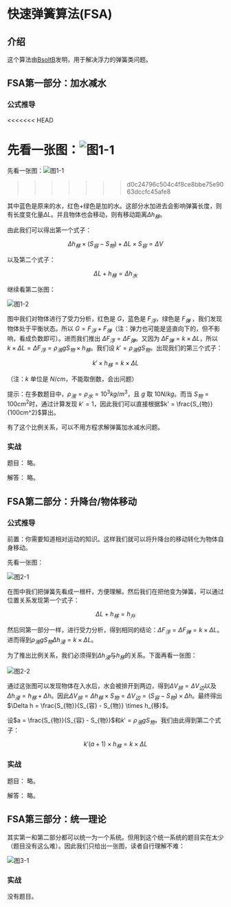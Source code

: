 

# 快速弹簧算法(FSA)
## 介绍
这个算法由[BsoltB](https://github.com/BsoltB)发明，用于解决浮力的弹簧类问题。
## FSA第一部分：加水减水

### 公式推导
<<<<<<< HEAD

先看一张图：![图1-1](assets/exam/fsa/1_1.png)
=======
先看一张图：![图1-1](/assets/exam/fsa/1_1.png)
>>>>>>> d0c24796c504c4f8ce8bbe75e9063dccfc45afe8

其中蓝色是原来的水，红色+绿色是加的水。这部分水加进去会影响弹簧长度，则有长度变化量$\Delta L$。并且物体也会移动，则有移动距离$\Delta h_{移}$。

由此我们可以得出第一个式子：

$$\Delta h_{移} \times (S_{容}-S_{物}) + \Delta L \times S_{容} = \Delta V$$

以及第二个式子：

$$\Delta L + h_{移} = \Delta h_{水}$$

继续看第二张图：

![图1-2](/assets/exam/fsa/1_2.png)

图中我们对物体进行了受力分析，红色是 $G$，蓝色是 $F_{浮}$，绿色是 $F_{弹}$ ，我们发现物体处于平衡状态。所以 $G = F_{浮} + F_{弹}$（注：弹力也可能是竖直向下的，但不影响，看成负数即可）。进而我们推出 $\Delta F_{浮} = \Delta F_{弹}$。又因为 $\Delta F_{弹} = k \times \Delta L$，所以 $k \times \Delta L = \Delta F_{浮} = \rho_{液}gS_{物} \times h_{移}$。我们设 $k' = \rho_{液}gS_{物}$，出现我们的第三个式子：

$$k' \times h_{移} = k \times \Delta L$$

（注：$k$ 单位是 $N/cm$，不能取倒数，会出问题）

提示：在多数题目中，$\rho_{液} = \rho_{水} = 10^3 kg/m^3$，且 $g$ 取 $10 N/kg$。而当 $S_{物} = 100 cm^2$时，通过计算发现 $k' = 1$，因此我们可以直接根据$k' = \frac{S_{物}}{100cm^2}$算出。

有了这个比例关系，可以不用方程求解弹簧加水减水问题。

### 实战

题目：
略。

解答：
略。

## FSA第二部分：升降台/物体移动

### 公式推导

前置：你需要知道相对运动的知识。这样我们就可以将升降台的移动转化为物体自身移动。

先看一张图：

![图2-1](assets/exam/fsa/2_1.png)

在图中我们把弹簧先看成一根杆，方便理解。然后我们在把他变为弹簧，可以通过位置关系发现第一个式子：

$$\Delta L + h_{移} = h_{升}$$

然后同第一部分一样，进行受力分析，得到相同的结论：$\Delta F_{浮} = \Delta F_{弹} = k \times \Delta L$。进而得到$\rho_{液}gS_{物} \Delta h_{浸} = k \times \Delta L$。

为了推出比例关系，我们必须得到$\Delta h_{浸}$与$h_{移}$的关系。下面再看一张图：

![图2-2](assets/exam/fsa/2_2.png)

通过这张图可以发现物体在入水后，水会被排开到两边，得到$\Delta V_{排} = \Delta V_{边}$以及$\Delta h_{浸} = h_{移} + \Delta h$。因此$\Delta V_{排} = \Delta h_{移} \times S_{物} = \Delta V_{边} = (S_{容} - S_{物}) \times \Delta h$。最终得出 $\Delta h = \frac{S_{物}}{S_{容} - S_{物}} \times h_{移}$。

设$a = \frac{S_{物}}{S_{容} - S_{物}}$和$k' = \rho_{液}gS_{物}$，我们由此得到第二个式子：

$$k'(a+1) \times h_{移} = k \times \Delta L$$

### 实战

题目：
略。

解答：
略。

## FSA第三部分：统一理论

其实第一和第二部分都可以统一为一个系统。但用到这个统一系统的题目实在太少（题目没有这么难）。因此我们只给出一张图，读者自行理解不难：

![图3-1](assets/exam/fsa/3_1.png)

### 实战
没有题目。
